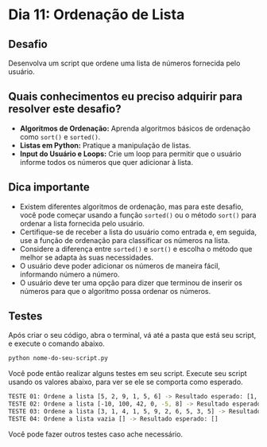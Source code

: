 # Dia 11: Ordenação de Lista

## Desafio
Desenvolva um script que ordene uma lista de números fornecida pelo usuário.

## Quais conhecimentos eu preciso adquirir para resolver este desafio?
- **Algoritmos de Ordenação:** Aprenda algoritmos básicos de ordenação como `sort()` e `sorted()`.
- **Listas em Python:** Pratique a manipulação de listas.
- **Input do Usuário e Loops:** Crie um loop para permitir que o usuário informe todos os números que quer adicionar à lista.

## Dica importante
- Existem diferentes algoritmos de ordenação, mas para este desafio, você pode começar usando a função `sorted()` ou o método `sort()` para ordenar a lista fornecida pelo usuário.
- Certifique-se de receber a lista do usuário como entrada e, em seguida, use a função de ordenação para classificar os números na lista.
- Considere a diferença entre `sorted()` e `sort()` e escolha o método que melhor se adapta às suas necessidades.
- O usuário deve poder adicionar os números de maneira fácil, informando número a número.
- O usuário deve ter uma opção para dizer que terminou de inserir os números para que o algoritmo possa ordenar os números.

## Testes

Após criar o seu código, abra o terminal, vá até a pasta que está seu script, e execute o comando abaixo.

```bash
python nome-do-seu-script.py
```

Você pode então realizar alguns testes em seu script. Execute seu script usando os valores abaixo, para ver se ele se comporta como esperado.

```bash
TESTE 01: Ordene a lista [5, 2, 9, 1, 5, 6] -> Resultado esperado: [1, 2, 5, 5, 6, 9]
TESTE 02: Ordene a lista [-10, 100, 42, 0, -5, 8] -> Resultado esperado: [-10, -5, 0, 8, 42, 100]
TESTE 03: Ordene a lista [3, 1, 4, 1, 5, 9, 2, 6, 5, 3, 5] -> Resultado esperado: [1, 1, 2, 3, 3, 4, 5, 5, 5, 6, 9]
TESTE 04: Ordene a lista vazia [] -> Resultado esperado: []
```

Você pode fazer outros testes caso ache necessário.
